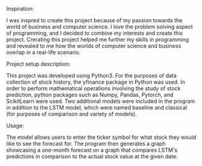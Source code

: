 Inspiration: 

I was inspred to create this project because of my passion towards the world of business and computer science. I love the problem solving aspect of programming, and I decided to combine my interests and create this project. Crerating this project helped me further my skills in programming and revealed to me how the worlds of computer science and business overlap in a real-life scenario. 

Project setup description: 

This project was developed using Python3. For the purposes of data collection of stock history, the yfinance package in Python was used. In order to perform mathematical operations involving the study of stock prediction, python packages such as Numpy, Pandas, Pytorch, and ScikitLearn were used. Two additional models were included in the program in addition to the LSTM model, which were named baseline and classical (for purposes of comparison and variety of models). 

Usage: 

The model allows users to enter the ticker symbol for what stock they would like to see the forecast for. The program then generates a graph showcasing a one-month forecast on a graph that compares LSTM's predictions in comparison to the actual stock value at the given date. 


